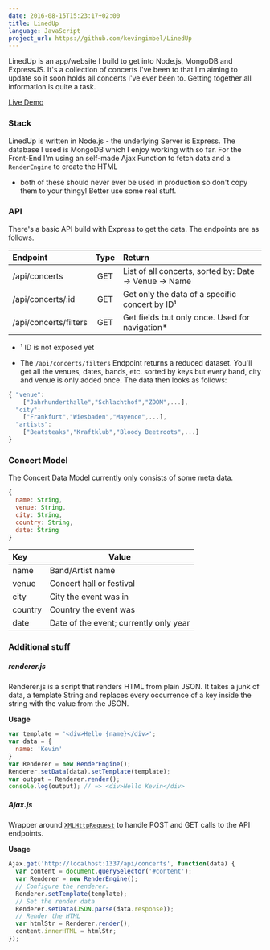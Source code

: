 ```yaml
---
date: 2016-08-15T15:23:17+02:00
title: LinedUp
language: JavaScript
project_url: https://github.com/kevingimbel/LinedUp
---
```

LinedUp is an app/website I build to get into Node.js, MongoDB and ExpressJS. It's a
collection of concerts I've been to that I'm aiming to update so it soon holds
all concerts I've ever been to. Getting together all information is quite a task.

<!--more-->

[Live Demo](http://concerts.kevingimbel.me)

### Stack
LinedUp is written in Node.js - the underlying Server is Express. The database I
used is MongoDB which I enjoy working with so far. For the Front-End I'm using
an self-made Ajax Function to fetch data and a `RenderEngine` to create the HTML
- both of these should never ever be used in production so don't copy them to
  your thingy! Better use some real stuff.

### API

There's a basic API build with Express to get the data. The endpoints are as
follows.

|      Endpoint     | Type  | Return                                                       |
|:------------------|:-----:|:-------------------------------------------------------------|
| /api/concerts     | GET   | List of all concerts, sorted by: Date -> Venue -> Name       |
| /api/concerts/:id | GET   | Get only the data of a specific concert by ID¹               |
| /api/concerts/filters | GET | Get fields but only once. Used for navigation*             |
* ¹ ID is not exposed yet

* The `/api/concerts/filters` Endpoint returns a reduced dataset. You'll get all the venues, dates, bands, etc. sorted by keys but every band, city and venue is only added once. The data then looks as follows:

```js
{ "venue":
    ["Jahrhunderthalle","Schlachthof","ZOOM",...],
  "city":
    ["Frankfurt","Wiesbaden","Mayence",...],
  "artists":
    ["Beatsteaks","Kraftklub","Bloody Beetroots",...]
}
```

### Concert Model
The Concert Data Model currently only consists of some meta data.

```js
{
  name: String,
  venue: String,
  city: String,
  country: String,
  date: String
}
```
|      Key          | Value                    |
|:------------------|--------------------------|
| name              | Band/Artist name         |
| venue             | Concert hall or festival |
| city              | City the event was in    |
| country           | Country the event was    |
| date              | Date of the event; currently only year |

### Additional stuff

##### renderer.js
Renderer.js is a script that renders HTML from plain JSON. It takes a junk of data, a template String and replaces every occurrence of a key inside the string with the value from the JSON.

**Usage**
```js
var template = '<div>Hello {name}</div>';
var data = {
  name: 'Kevin'
}
var Renderer = new RenderEngine();
Renderer.setData(data).setTemplate(template);
var output = Renderer.render();
console.log(output); // => <div>Hello Kevin</div>
```

##### Ajax.js
Wrapper around [`XMLHttpRequest`](https://developer.mozilla.org/de/docs/Web/API/XMLHttpRequest) to handle POST and GET calls to the API endpoints.

**Usage**
```js
Ajax.get('http://localhost:1337/api/concerts', function(data) {
  var content = document.querySelector('#content');  
  var Renderer = new RenderEngine();
  // Configure the renderer.
  Renderer.setTemplate(template);
  // Set the render data
  Renderer.setData(JSON.parse(data.response));
  // Render the HTML
  var htmlStr = Renderer.render();
  content.innerHTML = htmlStr;
});
```
